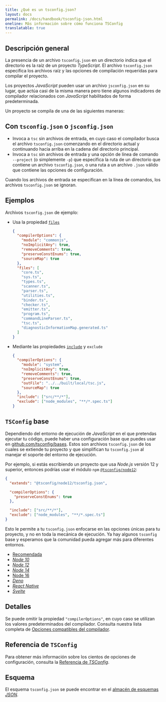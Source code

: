 ```yaml
---
title: ¿Qué es un tsconfig.json?
layout: docs
permalink: /docs/handbook/tsconfig-json.html
oneline: Más información sobre cómo funciona TSConfig
translatable: true
---
```


## Descripción general

La presencia de un archivo `tsconfig.json` en un directorio indica que el directorio es la raíz de un proyecto *TypeScript*.
El archivo `tsconfig.json` especifica los archivos raíz y las opciones de compilación requeridas para compilar el proyecto.

Los proyectos *JavaScript* pueden usar un archivo `jsconfig.json` en su lugar, que actúa casi de la misma manera pero tiene algunos indicadores de compilador relacionados con *JavaScript* habilitados de forma predeterminada.

Un proyecto se compila de una de las siguientes maneras:

## Con `tsconfig.json` o `jsconfig.json`

- Invoca a `tsc` sin archivos de entrada, en cuyo caso el compilador busca el archivo `tsconfig.json` comenzando en el directorio actual y continuando hacia arriba en la cadena del directorio principal.
- Invoca a `tsc` sin archivos de entrada y una opción de línea de comando `--project` (o simplemente `-p`) que especifica la ruta de un directorio que contiene un archivo `tsconfig.json`, o una ruta a un archivo `.json` válido que contiene las opciones de configuración.

Cuando los archivos de entrada se especifican en la línea de comandos, los archivos `tsconfig.json` se ignoran.

## Ejemplos

Archivos `tsconfig.json` de ejemplo:

- Usa la propiedad [`files`](/tsconfig#files)

  ```json tsconfig
  {
    "compilerOptions": {
      "module": "commonjs",
      "noImplicitAny": true,
      "removeComments": true,
      "preserveConstEnums": true,
      "sourceMap": true
    },
    "files": [
      "core.ts",
      "sys.ts",
      "types.ts",
      "scanner.ts",
      "parser.ts",
      "utilities.ts",
      "binder.ts",
      "checker.ts",
      "emitter.ts",
      "program.ts",
      "commandLineParser.ts",
      "tsc.ts",
      "diagnosticInformationMap.generated.ts"
    ]
  }
  ```

- Mediante las propiedades [`include`](/tsconfig#include) y `exclude`

  ```json  tsconfig
  {
    "compilerOptions": {
      "module": "system",
      "noImplicitAny": true,
      "removeComments": true,
      "preserveConstEnums": true,
      "outFile": "../../built/local/tsc.js",
      "sourceMap": true
    },
    "include": ["src/**/*"],
    "exclude": ["node_modules", "**/*.spec.ts"]
  }
  ```

## `TSConfig` base

Dependiendo del entorno de ejecución de *JavaScript* en el que pretendas ejecutar tu código, puede haber una configuración base que puedes usar en [github.com/tsconfig/bases](https://github.com/tsconfig/bases/).
Estos son archivos `tsconfig.json` de los cuales se extiende tu proyecto y que simplifican tu `tsconfig.json` al manejar el soporte del entorno de ejecución.

Por ejemplo, si estás escribiendo un proyecto que usa *Node.js* versión 12 y superior, entonces podrías usar el módulo `npm` [`@tsconfig/node12`](https://www.npmjs.com/package/@tsconfig/node12):

```json tsconfig
{
  "extends": "@tsconfig/node12/tsconfig.json",

  "compilerOptions": {
    "preserveConstEnums": true
  },

  "include": ["src/**/*"],
  "exclude": ["node_modules", "**/*.spec.ts"]
}
```

Esto le permite a tu `tsconfig.json` enfocarse en las opciones únicas para tu proyecto, y no en toda la mecánica de ejecución. Ya hay algunos `tsconfig` base y esperamos que la comunidad pueda agregar más para diferentes entornos.

- [Recomendada](https://www.npmjs.com/package/@tsconfig/recommended)
- [*Node 10*](https://www.npmjs.com/package/@tsconfig/node10)
- [*Node 12*](https://www.npmjs.com/package/@tsconfig/node12)
- [*Node 14*](https://www.npmjs.com/package/@tsconfig/node14)
- [Node 16](https://www.npmjs.com/package/@tsconfig/node16)
- [*Deno*](https://www.npmjs.com/package/@tsconfig/deno)
- [*React Native*](https://www.npmjs.com/package/@tsconfig/react-native)
- [*Svelte*](https://www.npmjs.com/package/@tsconfig/svelte)

## Detalles

Se puede omitir la propiedad `"compilerOptions"`, en cuyo caso se utilizan los valores predeterminados del compilador. Consulta nuestra lista completa de [Opciones compatibles del compilador](/tsconfig).

## Referencia de `TSConfig`

Para obtener más información sobre los cientos de opciones de configuración, consulta la [Referencia de *TSConfig*](/tsconfig).

## Esquema

El esquema `tsconfig.json` se puede encontrar en el [almacén de esquemas *JSON*](http://json.schemastore.org/tsconfig).
